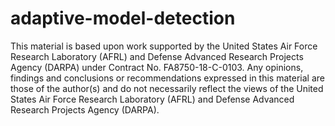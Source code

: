 # adaptive-model-detection

This material is based upon work supported by the United States Air Force Research Laboratory (AFRL) and Defense Advanced Research Projects Agency (DARPA) under Contract No. FA8750-18-C-0103. Any opinions, findings and conclusions or recommendations expressed in this material are those of the author(s) and do not necessarily reflect the views of the United States Air Force Research Laboratory (AFRL) and Defense Advanced Research Projects Agency (DARPA).

